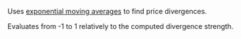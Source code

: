 Uses [exponential moving averages](https://www.investopedia.com/terms/e/ema.asp) to find price divergences.

Evaluates from -1 to 1 relatively to the computed divergence strength.